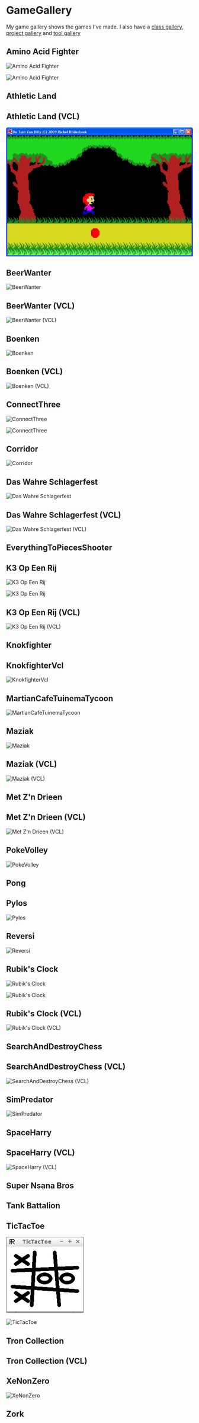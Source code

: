 GameGallery
===========
My game gallery shows the games I've made.
I also have a [class gallery](http://richelbilderbeek.nl/CppClassGallery.htm), [project gallery](http://richelbilderbeek.nl/ProjectGallery.htm) and [tool gallery](http://richelbilderbeek.nl/ToolGallery.htm)
 
Amino Acid Fighter
------------------
 
![Amino Acid Fighter](GameAminoAcidFighter_0_9.png)
 
![Amino Acid Fighter](GameAminoAcidFighter_0_9.png)
 
Athletic Land
-------------
 
Athletic Land (VCL)
-------------------
 
![Athletic Land (VCL)](GameAthleticLand_0_9.png)
 
BeerWanter
----------
 
![BeerWanter](GameBeerWanter5.png)
 
BeerWanter (VCL)
----------------
 
![BeerWanter (VCL)](GameBeerWanter3.png)
 
Boenken
-------
 
![Boenken](GameBoenken_4_1.png)
 
Boenken (VCL)
-------------
 
![Boenken (VCL)](GameBoenken_1_0.png)
 
ConnectThree
------------
 
![ConnectThree](GameConnectThree_5_2.png)
 
![ConnectThree](GameConnectThree_6_0.png)
 
Corridor
--------
 
![Corridor](GameCorridor.png)
 
Das Wahre Schlagerfest
----------------------
 
![Das Wahre Schlagerfest](GameDasWahreSchlagerfest_2_2.png)
 
Das Wahre Schlagerfest (VCL)
----------------------------
 
![Das Wahre Schlagerfest (VCL)](GameDasWahreSchlagerfest_1_0.png)
 
EverythingToPiecesShooter
-------------------------
 
K3 Op Een Rij
-------------
 
![K3 Op Een Rij](GameK3OpEenRij_6_0.png)
 
![K3 Op Een Rij](GameK3OpEenRij_5_0.png)
 
K3 Op Een Rij (VCL)
-------------------
 
![K3 Op Een Rij (VCL)](GameK3OpEenRij_4_0.png)
 
Knokfighter
-----------
 
KnokfighterVcl
--------------
 
![KnokfighterVcl](GameKnokfighter_1_0.png)
 
MartianCafeTuinemaTycoon
------------------------
 
![MartianCafeTuinemaTycoon](GameMartianCafeTuinemaTycoon_1_0.png)
 
Maziak
------
 
![Maziak](GameMaziak_1_3.png)
 
Maziak (VCL)
------------
 
![Maziak (VCL)](GameMaziak_2_0.png)
 
Met Z'n Drieen
--------------
 
Met Z'n Drieen (VCL)
--------------------
 
![Met Z'n Drieen (VCL)](GameMetZnDrieen_1_3.png)
 
PokeVolley
----------
 
![PokeVolley](GamePokeVolley_2_0.png)
 
Pong
----
 
Pylos
-----
 
![Pylos](GamePylos_1_0.png)
 
Reversi
-------
 
![Reversi](GameReversi_1_0.png)
 
Rubik's Clock
-------------
 
![Rubik's Clock](GameRubiksClockDesktop_2_2.png)
 
![Rubik's Clock](GameRubiksClock_2_1.png)
 
Rubik's Clock (VCL)
-------------------
 
![Rubik's Clock (VCL)](GameRubiksClock_1_0.png)
 
SearchAndDestroyChess
---------------------
 
SearchAndDestroyChess (VCL)
---------------------------
 
![SearchAndDestroyChess (VCL)](GameSearchAndDestroyChess_2_0.png)
 
SimPredator
-----------
 
![SimPredator](GameSimPredator_1_0.png)
 
SpaceHarry
----------
 
SpaceHarry (VCL)
----------------
 
![SpaceHarry (VCL)](GameSpaceHarry_1_0.png)
 
Super Nsana Bros
----------------
 
Tank Battalion
--------------
 
TicTacToe
---------
 
![TicTacToe](GameTicTacToe_1_5.png)
 
![TicTacToe](GameTicTacToe_1_4.png)
 
Tron Collection
---------------
 
Tron Collection (VCL)
---------------------
 
XeNonZero
---------
 
![XeNonZero](GameXeNonZero_0_1.png)
 
Zork
----
 
